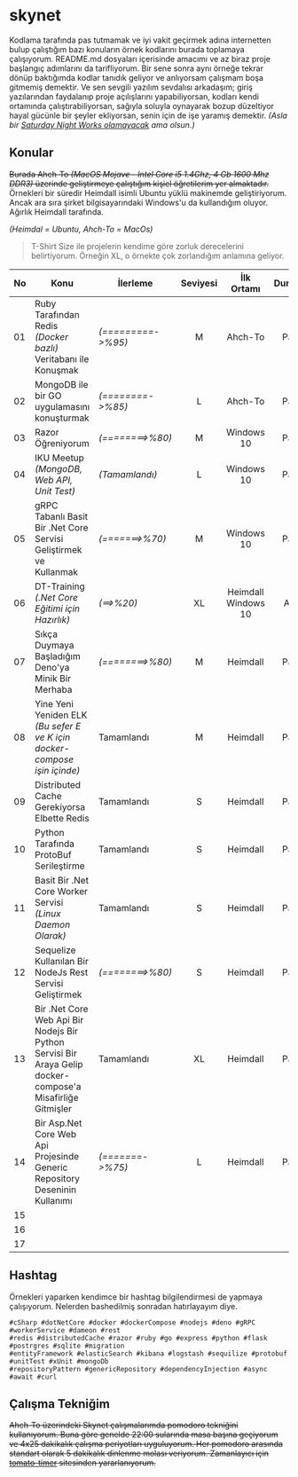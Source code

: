 # skynet

Kodlama tarafında pas tutmamak ve iyi vakit geçirmek adına internetten bulup çalıştığım bazı konuların örnek kodlarını burada toplamaya çalışıyorum. README.md dosyaları içerisinde amacımı ve az biraz proje başlangıç adımlarını da tarifliyorum. Bir sene sonra aynı örneğe tekrar dönüp baktığımda kodlar tanıdık geliyor ve anlıyorsam çalışmam boşa gitmemiş demektir. Ve sen sevgili yazılım sevdalısı arkadaşım; giriş yazılarından faydalanıp proje açılışlarını yapabiliyorsan, kodları kendi ortamında çalıştırabiliyorsan, sağıyla soluyla oynayarak bozup düzeltiyor hayal gücünle bir şeyler ekliyorsan, senin için de işe yaramış demektir. _(Asla bir [Saturday Night Works olamayacak](https://github.com/buraksenyurt/saturday-night-works) ama olsun.)_

## Konular

~~Burada Ahch-To _(MacOS Mojave - Intel Core i5 1.4Ghz, 4 Gb 1600 Mhz DDR3)_ üzerinde geliştirmeye çalıştığım kişiel öğretilerim yer almaktadır.~~ Örnekleri bir süredir Heimdall isimli Ubuntu yüklü makinemde geliştiriyorum. Ancak ara sıra şirket bilgisayarındaki Windows'u da kullandığım oluyor. Ağırlık Heimdall tarafında. 

_(Heimdal = Ubuntu, Ahch-To = MacOs)_

>T-Shirt Size ile projelerin kendime göre zorluk derecelerini belirtiyorum. Örneğin XL, o örnekte çok zorlandığım anlamına geliyor.

| No | Konu                                                                                                        | İlerleme           | Seviyesi |      İlk Ortamı     | Durum |
|----|-------------------------------------------------------------------------------------------------------------|--------------------|:--------:|:-------------------:|------:|
| 01 | Ruby Tarafından Redis _(Docker bazlı)_  Veritabanı ile Konuşmak                                             | _(=========->%95)_ |     M    |       Ahch-To       | Pasif |
| 02 | MongoDB ile bir GO uygulamasını konuşturmak                                                                 | _(========->%85)_  |     L    |       Ahch-To       | Pasif |
| 03 | Razor Öğreniyorum                                                                                           | _(========>%80)_   |     M    |      Windows 10     | Pasif |
| 04 | IKU Meetup _(MongoDB, Web API, Unit Test)_                                                                  | _(Tamamlandı)_     |     L    |      Windows 10     | Pasif |
| 05 | gRPC Tabanlı Basit Bir .Net Core Servisi  Geliştirmek ve Kullanmak                                          | _(=======>%70)_    |     M    |      Windows 10     | Pasif |
| 06 | DT-Training _(.Net Core Eğitimi için Hazırlık)_                                                             | _(==>%20)_         |    XL    | Heimdall Windows 10 | Aktif |
| 07 | Sıkça Duymaya Başladığım Deno'ya  Minik Bir Merhaba                                                         | _(========>%80)_   |     M    |       Heimdall      | Pasif |
| 08 | Yine Yeni Yeniden ELK _(Bu sefer E ve K için docker-compose işin içinde)_                                   | Tamamlandı         |     M    |       Heimdall      | Pasif |
| 09 | Distributed Cache Gerekiyorsa Elbette Redis                                                                 | Tamamlandı         |     S    |       Heimdall      | Pasif |
| 10 | Python Tarafında ProtoBuf Serileştirme                                                                      | Tamamlandı         |     S    |       Heimdall      | Pasif |
| 11 | Basit Bir .Net Core Worker Servisi  _(Linux Daemon Olarak)_                                                 | Tamamlandı         |     S    |       Heimdall      | Pasif |
| 12 | Sequelize Kullanılan Bir NodeJs Rest Servisi Geliştirmek                                                    | _(========>%80)_   |     S    |       Heimdall      | Pasif |
| 13 | Bir .Net Core Web Api Bir Nodejs Bir Python Servisi  Bir Araya Gelip docker-compose'a Misafirliğe Gitmişler | Tamamlandı         |    XL    |       Heimdall      | Pasif |
| 14 | Bir Asp.Net Core Web Api Projesinde Generic Repository Deseninin Kullanımı                                  | _(=======->%75)_   |     L    |       Heimdall      | Pasif |
| 15 |                                                                                                             |                    |          |                     |       |
| 16 |                                                                                                             |                    |          |                     |       |
| 17 |                                                                                                             |                    |          |                     |       |

## Hashtag

Örnekleri yaparken kendimce bir hashtag bilgilendirmesi de yapmaya çalışıyorum. Nelerden bashedilmiş sonradan hatırlayayım diye.

```text
#cSharp #dotNetCore #docker #dockerCompose #nodejs #deno #gRPC #workerService #dameon #rest 
#redis #distributedCache #razor #ruby #go #express #python #flask #postrgres #sqlite #migration 
#entityFramework #elasticSearch #kibana #logstash #sequilize #protobuf #unitTest #xUnit #mongoDb 
#repositoryPattern #genericRepository #dependencyInjection #async #await #curl
```

## Çalışma Tekniğim

~~Ahch-To üzerindeki Skynet çalışmalarımda pomodoro tekniğini kullanıyorum. Buna göre genelde 22:00 sularında masa başına geçiyorum ve 4x25 dakikalık çalışma periyotları uyguluyorum. Her pomodoro arasında standart olarak 5 dakikalık dinlenme molası veriyorum. Zamanlayıcı için [tomato-timer](https://tomato-timer.com/) sitesinden yararlanıyorum.~~
